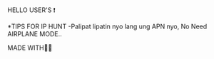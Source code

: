 HELLO USER'S ❗

*TIPS FOR IP HUNT
-Palipat lipatin nyo lang ung APN nyo,
No Need AIRPLANE MODE..

MADE WITH💚💚
